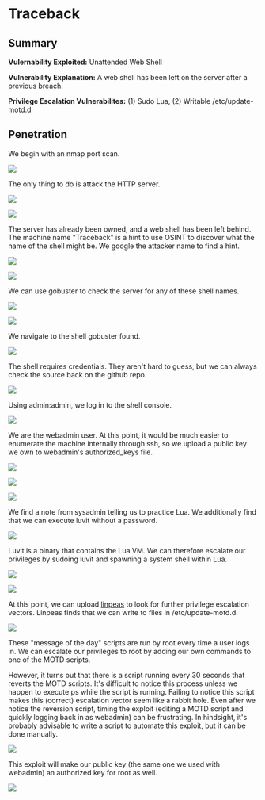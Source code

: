 # Traceback

## Summary

**Vulernability Exploited:** Unattended Web Shell

**Vulnerability Explanation:** A web shell has been left on the server after a previous breach.

**Privilege Escalation Vulnerabilites:** (1) Sudo Lua, (2) Writable /etc/update-motd.d

## Penetration

We begin with an nmap port scan.

![](screenshots/nmap-tcp.png)

The only thing to do is attack the HTTP server.

![](screenshots/homepage.png)

![](screenshots/homepage-source.png)

The server has already been owned, and a web shell has been left behind. The machine name "Traceback" is a hint to use OSINT to discover what the name of the shell might be. We google the attacker name to find a hint.

![](screenshots/osint.png)

![](screenshots/github.png)

We can use gobuster to check the server for any of these shell names.

![](screenshots/shell-list.png)

![](screenshots/gobuster-shells.png)

We navigate to the shell gobuster found.

![](screenshots/smevk.png)

The shell requires credentials. They aren't hard to guess, but we can always check the source back on the github repo.

![](screenshots/smevk-source.png)

Using admin:admin, we log in to the shell console.

![](screenshots/smevk-console.png)

We are the webadmin user. At this point, it would be much easier to enumerate the machine internally through ssh, so we upload a public key we own to webadmin's authorized\_keys file.

![](screenshots/keygen.png)

![](screenshots/upload-authorized-keys.png)

![](screenshots/ssh-webmin.png)

We find a note from sysadmin telling us to practice Lua. We additionally find that we can execute luvit without a password.

![](screenshots/sudo-l.png)

Luvit is a binary that contains the Lua VM. We can therefore escalate our privileges by sudoing luvit and spawning a system shell within Lua.

![](screenshots/sysadmin-proof.png)

![](screenshots/user-flag.png)

At this point, we can upload [linpeas](https://github.com/carlospolop/privilege-escalation-awesome-scripts-suite/tree/master/linPEAS) to look for further privilege escalation vectors. Linpeas finds that we can write to files in /etc/update-motd.d.

![](screenshots/linpeas-update-motd.png)

These "message of the day" scripts are run by root every time a user logs in. We can escalate our privileges to root by adding our own commands to one of the MOTD scripts.

However, it turns out that there is a script running every 30 seconds that reverts the MOTD scripts. It's difficult to notice this process unless we happen to execute ps while the script is running. Failing to notice this script makes this (correct) escalation vector seem like a rabbit hole. Even after we notice the reversion script, timing the exploit (editing a MOTD script and quickly logging back in as webadmin) can be frustrating. In hindsight, it's probably advisable to write a script to automate this exploit, but it can be done manually.

![](screenshots/poison-header.png)

This exploit will make our public key (the same one we used with webadmin) an authorized key for root as well.

![](screenshots/root-flag.png)